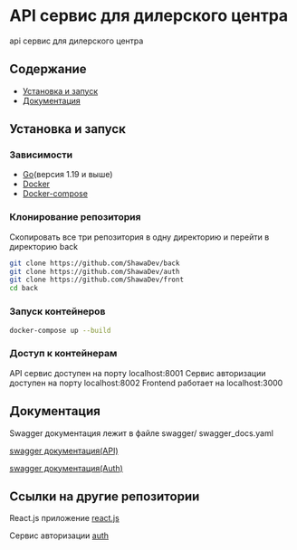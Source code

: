 # API сервис для дилерского центра

api сервис для дилерского центра

## Содержание

- [Установка и запуск](#установка-и-запуск)
- [Документация](#документация)

## Установка и запуск

### Зависимости

- [Go](https://go.dev/doc/install)(версия 1.19 и выше)
- [Docker](https://www.docker.com/products/docker-desktop/)
- [Docker-compose](https://docs.docker.com/compose/install/)

### Клонирование репозитория

Скопировать все три репозитория в одну директорию и перейти в директорию back

```sh
git clone https://github.com/ShawaDev/back
git clone https://github.com/ShawaDev/auth
git clone https://github.com/ShawaDev/front
cd back
```

### Запуск контейнеров

```sh
docker-compose up --build
```

### Доступ к контейнерам

API сервис доступен на порту localhost:8001
Сервис авторизации доступен на порту localhost:8002
Frontend работает на localhost:3000

## Документация

Swagger документация лежит в файле swagger/ swagger_docs.yaml

[swagger документация(API)](https://github.com/ShawaDev/back/blob/main/swagger/swagger_docs.yaml)  

[swagger документация(Auth)](https://github.com/ShawaDev/auth/blob/main/swagger/swagger_docs.yaml)

## Ссылки на другие репозитории

React.js приложение [react.js](https://github.com/ShawaDev/front)  

Сервис авторизации [auth](https://github.com/ShawaDev/auth)